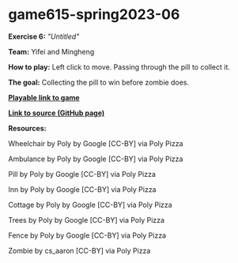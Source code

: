 # game615-spring2023-06

**Exercise 6:** _"Untitled"_

**Team:** Yifei and Mingheng

**How to play:** 
 Left click to move. Passing through the pill to collect it.

**The goal:** 
 Collecting the pill to win before zombie does.

[**Playable link to game**](https://wy6714.github.io/game615-spring2023-06/exersice06/play/) 

[**Link to source (GitHub page)**](https://github.com/wy6714/game615-spring2023-06/tree/main/exersice06) 

**Resources:**

Wheelchair by Poly by Google [CC-BY] via Poly Pizza

Ambulance by Poly by Google [CC-BY] via Poly Pizza

Pill by Poly by Google [CC-BY] via Poly Pizza

Inn by Poly by Google [CC-BY] via Poly Pizza

Cottage by Poly by Google [CC-BY] via Poly Pizza

Trees by Poly by Google [CC-BY] via Poly Pizza

Fence by Poly by Google [CC-BY] via Poly Pizza

Zombie by cs_aaron [CC-BY] via Poly Pizza
